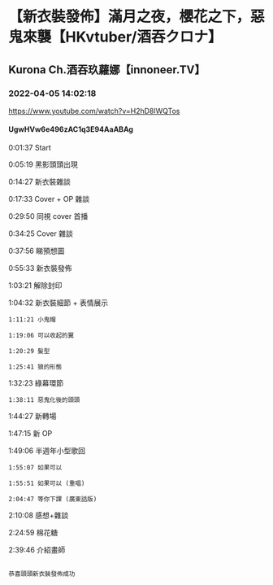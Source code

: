 # 【新衣裝發佈】滿月之夜，櫻花之下，惡鬼來襲【HKvtuber/酒吞クロナ】

## Kurona Ch.酒吞玖蘿娜【innoneer.TV】

### 2022-04-05 14:02:18

https://www.youtube.com/watch?v=H2hD8lWQTos

#### UgwHVw6e496zAC1q3E94AaABAg

0:01:37 Start

0:05:19 黑影頭頭出現

0:14:27 新衣裝雜談

0:17:33 Cover + OP 雜談

0:29:50 同視 cover 首播

0:34:25 Cover 雜談

0:37:56 睇預想圖

0:55:33 新衣裝發佈

1:03:21 解除封印

1:04:32 新衣裝細節 + 表情展示

	1:11:21 小鬼帽

	1:19:06 可以收起的翼

	1:20:29 髮型

	1:25:41 狼的形態

1:32:23 綠幕環節

	1:38:11 惡鬼化後的頭頭

1:44:27 新轉場

1:47:15 新 OP

1:49:06 半週年小型歌回

	1:55:07 如果可以

	1:55:51 如果可以 (重唱)

	2:04:47 等你下課 (廣東話版)

2:10:08 感想+雜談

2:24:59 棉花糖

2:39:46 介紹畫師

~~~~~~~~~~~~~~~

恭喜頭頭新衣裝發佈成功

